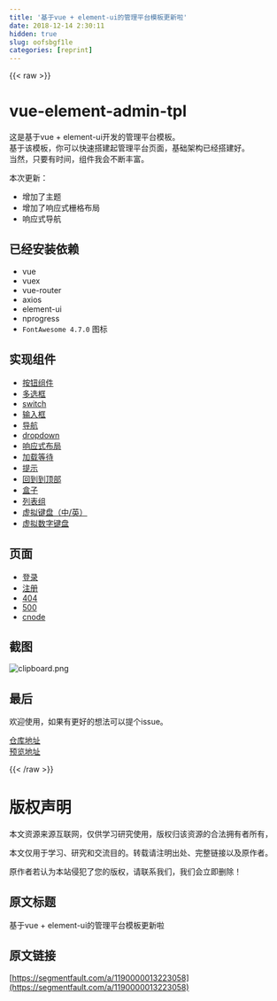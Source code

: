 ```yaml
---
title: '基于vue + element-ui的管理平台模板更新啦' 
date: 2018-12-14 2:30:11
hidden: true
slug: oofsbgf1le
categories: [reprint]
---
```


{{< raw >}}

                    
<h1 id="articleHeader0">vue-element-admin-tpl</h1>
<p>这是基于vue + element-ui开发的管理平台模板。<br>基于该模板，你可以快速搭建起管理平台页面，基础架构已经搭建好。<br>当然，只要有时间，组件我会不断丰富。</p>
<p>本次更新：</p>
<ul>
<li>增加了主题</li>
<li>增加了响应式栅格布局</li>
<li>响应式导航</li>
</ul>
<h2 id="articleHeader1">已经安装依赖</h2>
<ul>
<li>vue</li>
<li>vuex</li>
<li>vue-router</li>
<li>axios</li>
<li>element-ui</li>
<li>nprogress</li>
<li>
<code>FontAwesome 4.7.0</code> 图标</li>
</ul>
<h2 id="articleHeader2">实现组件</h2>
<ul>
<li><a href="https://github.com/mengdu/vue-element-admin-tpl/blob/master/src/m/button/src/m/button" rel="nofollow noreferrer" target="_blank">按钮组件</a></li>
<li><a href="https://github.com/mengdu/vue-element-admin-tpl/blob/master/src/m/button/src/m/checkbox" rel="nofollow noreferrer" target="_blank">多选框</a></li>
<li><a href="https://github.com/mengdu/vue-element-admin-tpl/blob/master/src/m/button/src/m/switch" rel="nofollow noreferrer" target="_blank">switch</a></li>
<li><a href="https://github.com/mengdu/vue-element-admin-tpl/blob/master/src/m/button/src/m/input" rel="nofollow noreferrer" target="_blank">输入框</a></li>
<li><a href="https://github.com/mengdu/vue-element-admin-tpl/blob/master/src/m/button/src/m/navbar" rel="nofollow noreferrer" target="_blank">导航</a></li>
<li><a href="https://github.com/mengdu/vue-element-admin-tpl/blob/master/src/m/button/src/m/dropdown" rel="nofollow noreferrer" target="_blank">dropdown</a></li>
<li><a href="https://github.com/mengdu/vue-element-admin-tpl/blob/master/src/m/button/src/m/container" rel="nofollow noreferrer" target="_blank">响应式布局</a></li>
<li><a href="https://github.com/mengdu/vue-element-admin-tpl/blob/master/src/m/button/src/m/loading" rel="nofollow noreferrer" target="_blank">加载等待</a></li>
<li><a href="https://github.com/mengdu/vue-element-admin-tpl/blob/master/src/m/button/src/m/alert" rel="nofollow noreferrer" target="_blank">提示</a></li>
<li><a href="https://github.com/mengdu/vue-element-admin-tpl/blob/master/src/m/button/src/m/back-top" rel="nofollow noreferrer" target="_blank">回到到顶部</a></li>
<li><a href="https://github.com/mengdu/vue-element-admin-tpl/blob/master/src/m/button/src/m/box" rel="nofollow noreferrer" target="_blank">盒子</a></li>
<li><a href="https://github.com/mengdu/vue-element-admin-tpl/blob/master/src/m/button/src/m/list-group" rel="nofollow noreferrer" target="_blank">列表组</a></li>
<li><a href="https://github.com/mengdu/vue-element-admin-tpl/blob/master/src/m/button/src/m/keyboard" rel="nofollow noreferrer" target="_blank">虚拟键盘（中/英）</a></li>
<li><a href="https://github.com/mengdu/vue-element-admin-tpl/blob/master/src/m/button/src/m/number-keyboard" rel="nofollow noreferrer" target="_blank">虚拟数字键盘</a></li>
</ul>
<h2 id="articleHeader3">页面</h2>
<ul>
<li><a href="http://vadmin.lanyueos.com/login" rel="nofollow noreferrer" target="_blank">登录</a></li>
<li><a href="http://vadmin.lanyueos.com/register" rel="nofollow noreferrer" target="_blank">注册</a></li>
<li><a href="http://vadmin.lanyueos.com/404" rel="nofollow noreferrer" target="_blank">404</a></li>
<li><a href="http://vadmin.lanyueos.com/500" rel="nofollow noreferrer" target="_blank">500</a></li>
<li><a href="http://vadmin.lanyueos.com/cnode" rel="nofollow noreferrer" target="_blank">cnode</a></li>
</ul>
<h2 id="articleHeader4">截图</h2>
<p><span class="img-wrap"><img data-src="/img/bV3D46?w=1357&amp;h=670" src="https://static.alili.tech/img/bV3D46?w=1357&amp;h=670" alt="clipboard.png" title="clipboard.png" style="cursor: pointer; display: inline;"></span></p>
<h2 id="articleHeader5">最后</h2>
<p>欢迎使用，如果有更好的想法可以提个issue。</p>
<p><a href="https://github.com/mengdu/vue-element-admin-tpl" rel="nofollow noreferrer" target="_blank">仓库地址</a><br><a href="http://vadmin.lanyueos.com" rel="nofollow noreferrer" target="_blank">预览地址</a></p>

                
{{< /raw >}}

# 版权声明
本文资源来源互联网，仅供学习研究使用，版权归该资源的合法拥有者所有，

本文仅用于学习、研究和交流目的。转载请注明出处、完整链接以及原作者。

原作者若认为本站侵犯了您的版权，请联系我们，我们会立即删除！

## 原文标题
基于vue + element-ui的管理平台模板更新啦

## 原文链接
[https://segmentfault.com/a/1190000013223058](https://segmentfault.com/a/1190000013223058)

